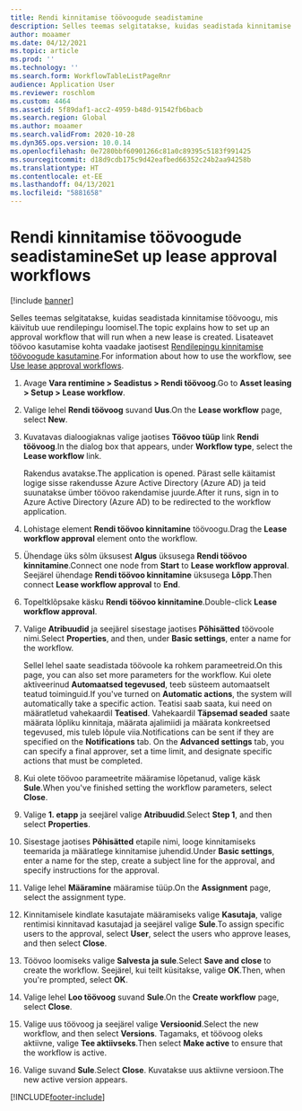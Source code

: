 ```yaml
---
title: Rendi kinnitamise töövoogude seadistamine
description: Selles teemas selgitatakse, kuidas seadistada kinnitamise töövoogu, mis käivitub uue rendilepingu loomisel.
author: moaamer
ms.date: 04/12/2021
ms.topic: article
ms.prod: ''
ms.technology: ''
ms.search.form: WorkflowTableListPageRnr
audience: Application User
ms.reviewer: roschlom
ms.custom: 4464
ms.assetid: 5f89daf1-acc2-4959-b48d-91542fb6bacb
ms.search.region: Global
ms.author: moaamer
ms.search.validFrom: 2020-10-28
ms.dyn365.ops.version: 10.0.14
ms.openlocfilehash: 0e7280bbf60901266c81a0c89395c5183f991425
ms.sourcegitcommit: d18d9cdb175c9d42eafbed66352c24b2aa94258b
ms.translationtype: HT
ms.contentlocale: et-EE
ms.lasthandoff: 04/13/2021
ms.locfileid: "5881658"
---
```

# <a name="set-up-lease-approval-workflows"></a><span data-ttu-id="2af4c-103">Rendi kinnitamise töövoogude seadistamine</span><span class="sxs-lookup"><span data-stu-id="2af4c-103">Set up lease approval workflows</span></span>

[!include [banner](../includes/banner.md)]

<span data-ttu-id="2af4c-104">Selles teemas selgitatakse, kuidas seadistada kinnitamise töövoogu, mis käivitub uue rendilepingu loomisel.</span><span class="sxs-lookup"><span data-stu-id="2af4c-104">The topic explains how to set up an approval workflow that will run when a new lease is created.</span></span> <span data-ttu-id="2af4c-105">Lisateavet töövoo kasutamise kohta vaadake jaotisest [Rendilepingu kinnitamise töövoogude kasutamine](use-create-lease-wrkflw.md).</span><span class="sxs-lookup"><span data-stu-id="2af4c-105">For information about how to use the workflow, see [Use lease approval workflows](use-create-lease-wrkflw.md).</span></span> 

1. <span data-ttu-id="2af4c-106">Avage **Vara rentimine \> Seadistus \> Rendi töövoog**.</span><span class="sxs-lookup"><span data-stu-id="2af4c-106">Go to **Asset leasing \> Setup \> Lease workflow**.</span></span>
2. <span data-ttu-id="2af4c-107">Valige lehel **Rendi töövoog** suvand **Uus**.</span><span class="sxs-lookup"><span data-stu-id="2af4c-107">On the **Lease workflow** page, select **New**.</span></span>
3. <span data-ttu-id="2af4c-108">Kuvatavas dialoogiaknas valige jaotises **Töövoo tüüp** link **Rendi töövoog**.</span><span class="sxs-lookup"><span data-stu-id="2af4c-108">In the dialog box that appears, under **Workflow type**, select the **Lease workflow** link.</span></span>

    <span data-ttu-id="2af4c-109">Rakendus avatakse.</span><span class="sxs-lookup"><span data-stu-id="2af4c-109">The application is opened.</span></span> <span data-ttu-id="2af4c-110">Pärast selle käitamist logige sisse rakendusse Azure Active Directory (Azure AD) ja teid suunatakse ümber töövoo rakendamise juurde.</span><span class="sxs-lookup"><span data-stu-id="2af4c-110">After it runs, sign in to Azure Active Directory (Azure AD) to be redirected to the workflow application.</span></span>

4. <span data-ttu-id="2af4c-111">Lohistage element **Rendi töövoo kinnitamine** töövoogu.</span><span class="sxs-lookup"><span data-stu-id="2af4c-111">Drag the **Lease workflow approval** element onto the workflow.</span></span>
5. <span data-ttu-id="2af4c-112">Ühendage üks sõlm üksusest **Algus** üksusega **Rendi töövoo kinnitamine**.</span><span class="sxs-lookup"><span data-stu-id="2af4c-112">Connect one node from **Start** to **Lease workflow approval**.</span></span> <span data-ttu-id="2af4c-113">Seejärel ühendage **Rendi töövoo kinnitamine** üksusega **Lõpp**.</span><span class="sxs-lookup"><span data-stu-id="2af4c-113">Then connect **Lease workflow approval** to **End**.</span></span>
6. <span data-ttu-id="2af4c-114">Topeltklõpsake käsku **Rendi töövoo kinnitamine**.</span><span class="sxs-lookup"><span data-stu-id="2af4c-114">Double-click **Lease workflow approval**.</span></span>
7. <span data-ttu-id="2af4c-115">Valige **Atribuudid** ja seejärel sisestage jaotises **Põhisätted** töövoole nimi.</span><span class="sxs-lookup"><span data-stu-id="2af4c-115">Select **Properties**, and then, under **Basic settings**, enter a name for the workflow.</span></span>

    <span data-ttu-id="2af4c-116">Sellel lehel saate seadistada töövoole ka rohkem parameetreid.</span><span class="sxs-lookup"><span data-stu-id="2af4c-116">On this page, you can also set more parameters for the workflow.</span></span> <span data-ttu-id="2af4c-117">Kui olete aktiveerinud **Automaatsed tegevused**, teeb süsteem automaatselt teatud toiminguid.</span><span class="sxs-lookup"><span data-stu-id="2af4c-117">If you've turned on **Automatic actions**, the system will automatically take a specific action.</span></span> <span data-ttu-id="2af4c-118">Teatisi saab saata, kui need on määratletud vahekaardil **Teatised**. Vahekaardil **Täpsemad seaded** saate määrata lõpliku kinnitaja, määrata ajalimiidi ja määrata konkreetsed tegevused, mis tuleb lõpule viia.</span><span class="sxs-lookup"><span data-stu-id="2af4c-118">Notifications can be sent if they are specified on the **Notifications** tab. On the **Advanced settings** tab, you can specify a final approver, set a time limit, and designate specific actions that must be completed.</span></span>

8. <span data-ttu-id="2af4c-119">Kui olete töövoo parameetrite määramise lõpetanud, valige käsk **Sule**.</span><span class="sxs-lookup"><span data-stu-id="2af4c-119">When you've finished setting the workflow parameters, select **Close**.</span></span>
9. <span data-ttu-id="2af4c-120">Valige **1. etapp** ja seejärel valige **Atribuudid**.</span><span class="sxs-lookup"><span data-stu-id="2af4c-120">Select **Step 1**, and then select **Properties**.</span></span>
10. <span data-ttu-id="2af4c-121">Sisestage jaotises **Põhisätted** etapile nimi, looge kinnitamiseks teemarida ja määratlege kinnitamise juhendid.</span><span class="sxs-lookup"><span data-stu-id="2af4c-121">Under **Basic settings**, enter a name for the step, create a subject line for the approval, and specify instructions for the approval.</span></span>
11. <span data-ttu-id="2af4c-122">Valige lehel **Määramine** määramise tüüp.</span><span class="sxs-lookup"><span data-stu-id="2af4c-122">On the **Assignment** page, select the assignment type.</span></span>
12. <span data-ttu-id="2af4c-123">Kinnitamisele kindlate kasutajate määramiseks valige **Kasutaja**, valige rentimisi kinnitavad kasutajad ja seejärel valige **Sule**.</span><span class="sxs-lookup"><span data-stu-id="2af4c-123">To assign specific users to the approval, select **User**, select the users who approve leases, and then select **Close**.</span></span>
13. <span data-ttu-id="2af4c-124">Töövoo loomiseks valige **Salvesta ja sule**.</span><span class="sxs-lookup"><span data-stu-id="2af4c-124">Select **Save and close** to create the workflow.</span></span> <span data-ttu-id="2af4c-125">Seejärel, kui teilt küsitakse, valige **OK**.</span><span class="sxs-lookup"><span data-stu-id="2af4c-125">Then, when you're prompted, select **OK**.</span></span>
14. <span data-ttu-id="2af4c-126">Valige lehel **Loo töövoog** suvand **Sule**.</span><span class="sxs-lookup"><span data-stu-id="2af4c-126">On the **Create workflow** page, select **Close**.</span></span>
14. <span data-ttu-id="2af4c-127">Valige uus töövoog ja seejärel valige **Versioonid**.</span><span class="sxs-lookup"><span data-stu-id="2af4c-127">Select the new workflow, and then select **Versions**.</span></span> <span data-ttu-id="2af4c-128">Tagamaks, et töövoog oleks aktiivne, valige **Tee aktiivseks**.</span><span class="sxs-lookup"><span data-stu-id="2af4c-128">Then select **Make active** to ensure that the workflow is active.</span></span>
15. <span data-ttu-id="2af4c-129">Valige suvand **Sule**.</span><span class="sxs-lookup"><span data-stu-id="2af4c-129">Select **Close**.</span></span> <span data-ttu-id="2af4c-130">Kuvatakse uus aktiivne versioon.</span><span class="sxs-lookup"><span data-stu-id="2af4c-130">The new active version appears.</span></span>


[!INCLUDE[footer-include](../../includes/footer-banner.md)]
